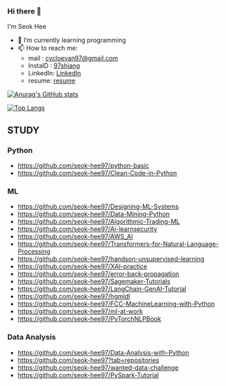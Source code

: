 ### Hi there 👋

I'm Seok Hee 
- 🌱 I’m currently learning programming
- 📫 How to reach me:
  - mail : cycloevan97@gmail.com
  - InstaID : [97shjang](https://www.instagram.com/97shjang/)
  - LinkedIn: [LinkedIn](https://www.linkedin.com/in/seokhee-jang-73142426a/)
  - resume: [resume](https://github.com/seok-hee97/resume)

[![Anurag's GitHub stats](https://github-readme-stats.vercel.app/api?username=seok-hee97)](https://github.com/깃허브아이디/github-readme-stats)

[![Top Langs](https://github-readme-stats.vercel.app/api/top-langs/?username=seok-hee97)](https://github.com/깃허브아이디/github-readme-stats)


## **STUDY**

### **Python**
- <https://github.com/seok-hee97/python-basic>
- <https://github.com/seok-hee97/Clean-Code-in-Python>

### **ML**
- <https://github.com/seok-hee97/Designing-ML-Systems>
- <https://github.com/seok-hee97/Data-Mining-Python>
- <https://github.com/seok-hee97/Algorithmic-Trading-ML>
- <https://github.com/seok-hee97/Ai-learnsecurity>
- <https://github.com/seok-hee97/AWS_AI>
- <https://github.com/seok-hee97/Transformers-for-Natural-Language-Processing>
- <https://github.com/seok-hee97/handson-unsupervised-learning>
- <https://github.com/seok-hee97/XAI-practice>
- <https://github.com/seok-hee97/error-back-propagation>
- <https://github.com/seok-hee97/Sagemaker-Tutorials>
- <https://github.com/seok-hee97/LangChain-GenAI-Tutorial>
- <https://github.com/seok-hee97/hgmldl>
- <https://github.com/seok-hee97/FCC-MachineLearning-with-Python>
- <https://github.com/seok-hee97/ml-at-work>
- <https://github.com/seok-hee97/PyTorchNLPBook>

### **Data Analysis**
- <https://github.com/seok-hee97/Data-Analysis-with-Python>
- <https://github.com/seok-hee97?tab=repositories>
- <https://github.com/seok-hee97/wanted-data-challenge>
- <https://github.com/seok-hee97/PySpark-Tutorial>
